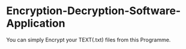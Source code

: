 # Encryption-Decryption-Software-Application
You can simply Encrypt your TEXT(.txt) files from this Programme.
